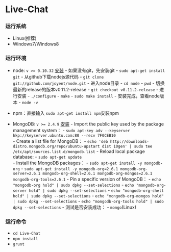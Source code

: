 Live-Chat
==============

### 运行系统
- Linux(推荐)
- Windows7/Windows8

### 运行环境  
- node: `v >= 0.10.32` [安装](http://blog.fens.me/nodejs-enviroment/) 
      - 如果没有git，先安装git
        - `sudo apt-get install git`
      - 从github下载nodejs源代码
        - `git clone git://github.com/joyent/node.git`
      - 进入node目录
        - `cd node`
        - `pwd`
      - 切换最新的release的版本v0.11.2-release
        - `git checkout v0.11.2-release`
      - 进行安装
        - `./configure`
        - `make`
        - `sudo make install`
      - 安装完成，查看node版本
        - `node -v`

- npm：直接输入 `sudo apt-get install npm`安装npm

- MongoDB: `v >= 2.4.9` [安装](http://docs.mongodb.org/manual/tutorial/install-mongodb-on-ubuntu/)
      - Import the public key used by the package management system：
         - `sudo apt-key adv --keyserver hkp://keyserver.ubuntu.com:80 --recv 7F0CEB10`             
      - Create a list file for MongoDB：
        - `echo 'deb http://downloads-distro.mongodb.org/repo/ubuntu-upstart dist 10gen' | sudo tee /etc/apt/sources.list.d/mongodb.list`
      - Reload local package database:
        - `sudo apt-get update`      
      - Install the MongoDB packages：
         - `sudo apt-get install -y mongodb-org`
         - `sudo apt-get install -y mongodb-org=2.6.1 mongodb-org-server=2.6.1 mongodb-org-shell=2.6.1 mongodb-org-mongos=2.6.1 mongodb-org-tools=2.6.1`
      - Pin a specific version of MongoDB：
         - `echo "mongodb-org hold" | sudo dpkg --set-selections`
         - `echo "mongodb-org-server hold" | sudo dpkg --set-selections`
         - `echo "mongodb-org-shell hold" | sudo dpkg --set-selections`
         - `echo "mongodb-org-mongos hold" | sudo dpkg --set-selections`
         - `echo "mongodb-org-tools hold" | sudo dpkg --set-selections`
      - 测试是否安装成功： 
        - `mongo`(Linux)

### 运行命令
- `cd Live-Chat`
- `npm install`
- `grunt`
